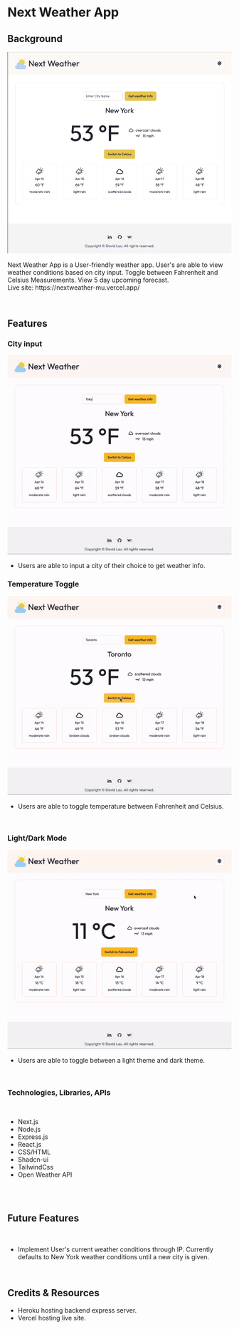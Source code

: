# Next Weather App

## Background

   <img src="https://github.com/dlaucodes/nextweather/blob/main/public/nextweatherdefault.png?raw=true">

<p>
    Next Weather App is a User-friendly weather app.  User's are able to view weather conditions based on city input.  Toggle between Fahrenheit and Celsius Measurements.  View 5 day upcoming forecast.
    <br>
    Live site: https://nextweather-mu.vercel.app/
</p>
<br>

## Features

### City input

<img src="https://github.com/dlaucodes/nextweather/blob/main/public/CityInput.gif?raw=true">

<br>
<ul>
    <li>Users are able to input a city of their choice to get weather info.
</ul>

### Temperature Toggle

<img src="https://github.com/dlaucodes/nextweather/blob/main/public/TemperatureToggle.gif?raw=true">
<br>

<ul>
    <li>Users are able to toggle temperature between Fahrenheit and Celsius.
</ul>

<br>

### Light/Dark Mode

<img src="https://github.com/dlaucodes/nextweather/blob/main/public/ThemeToggle.gif?raw=true">
<br>

<ul>
    <li>Users are able to toggle between a light theme and dark theme.
</ul>

<br>

### Technologies, Libraries, APIs

<br>
<ul>
    <li> Next.js
    <li> Node.js
    <li> Express.js
    <li> React.js
    <li> CSS/HTML
    <li> Shadcn-ui
    <li> TailwindCss
    <li> Open Weather API
</ul>
<br>
<br>

## Future Features

<br>
<ul>
    <li> Implement User's current weather conditions through IP.  Currently defaults to New York weather conditions until a new city is given.
</ul>
<br>

## Credits & Resources

<ul>
    <li>Heroku hosting backend express server.
    <li>Vercel hosting live site.
</ul>
